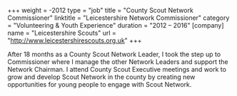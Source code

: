 +++
weight = -2012
type = "job"
title = "County Scout Network Commissioner"
linktitle = "Leicestershire Network Commissioner"
category = "Volunteering & Youth Experience"
duration = "2012 &ndash; 2016"
[company]
  name = "Leicestershire Scouts"
  url = "http://www.leicestershirescouts.org.uk"
+++

After 18 months as a County Scout Network Leader, I took the step up to Commissioner where I manage the other Network Leaders and support the Network Chairman. I attend County Scout Executive meetings and work to grow and develop Scout Network in the county by creating new opportunities for young people to engage with Scout Network.
